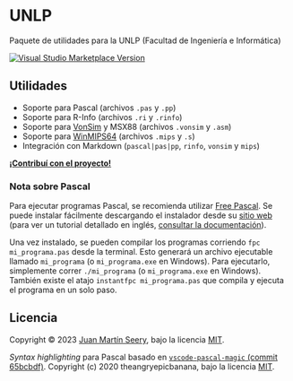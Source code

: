 # UNLP

Paquete de utilidades para la UNLP (Facultad de Ingeniería e Informática)

<a href="https://marketplace.visualstudio.com/items?itemName=juanm04.unlp" target="__blank"><img src="https://img.shields.io/visual-studio-marketplace/v/juanm04.unlp.svg?color=eee&amp;label=VS%20Code%20Marketplace&logo=visual-studio-code" alt="Visual Studio Marketplace Version" /></a>

## Utilidades

- Soporte para Pascal (archivos `.pas` y `.pp`)
- Soporte para R-Info (archivos `.ri` y `.rinfo`)
- Soporte para [VonSim](https://vonsim.github.io) y MSX88 (archivos `.vonsim` y `.asm`)
- Soporte para [WinMIPS64](http://indigo.ie/~mscott/) (archivos `.mips` y `.s`)
- Integración con Markdown (`pascal|pas|pp`, `rinfo`, `vonsim` y `mips`)

[**¡Contribuí con el proyecto!**](https://github.com/JuanM04/unlp-vscode/blob/main/CONTRIBUTING.md)

### Nota sobre Pascal

Para ejecutar programas Pascal, se recomienda utilizar [Free Pascal](https://www.freepascal.org/). Se puede instalar fácilmente descargando el instalador desde su [sitio web](https://www.freepascal.org/download.html) (para ver un tutorial detallado en inglés, [consultar la documentación](https://wiki.freepascal.org/Installing_the_Free_Pascal_Compiler)).

Una vez instalado, se pueden compilar los programas corriendo `fpc mi_programa.pas` desde la terminal. Esto generará un archivo ejecutable llamado `mi_programa` (o `mi_programa.exe` en Windows). Para ejecutarlo, simplemente correr `./mi_programa` (o `mi_programa.exe` en Windows). También existe el atajo `instantfpc mi_programa.pas` que compila y ejecuta el programa en un solo paso.

## Licencia

Copyright © 2023 [Juan Martín Seery](https://github.com/JuanM04), bajo la licencia [MIT](https://github.com/JuanM04/unlp-vscode/blob/main/LICENSE).

_Syntax highlighting_ para Pascal basado en [`vscode-pascal-magic` (commit 65bcbdf)](https://github.com/ALANVF/vscode-pascal-magic/tree/65bcbdf003a84fe31a604b95bcab5a0ea3b802b6). Copyright (c) 2020 theangryepicbanana, bajo la licencia [MIT](https://github.com/ALANVF/vscode-pascal-magic/blob/65bcbdf003a84fe31a604b95bcab5a0ea3b802b6/LICENSE).
